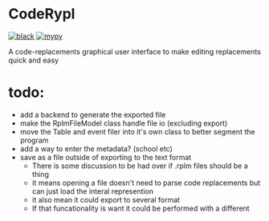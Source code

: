 # CodeRypl

[![black](https://github.com/TG-Techie/CodeRypl/actions/workflows/black.yml/badge.svg)](https://github.com/TG-Techie/CodeRypl/actions/workflows/black.yml)
[![mypy](https://github.com/TG-Techie/CodeRypl/actions/workflows/mypy.yml/badge.svg)](https://github.com/TG-Techie/CodeRypl/actions/workflows/mypy.yml)

A code-replacements graphical user interface to make editing replacements quick and easy

# todo:
- add a backend to generate the exported file
- make the RplmFileModel class handle file io (excluding export)
- move the Table and event filer into it's own class to better segment the program
- add a way to enter the metadata? (school etc)
- save as a file outside of exporting to the text format
    - There is some discussion to be had over if .rplm files should be a thing
    - it means opening a file doesn't need to parse code replacements but can just load the interal represention
    - it also mean it could export to several format
    - If that funcationality is want it could be performed with a different 
 
